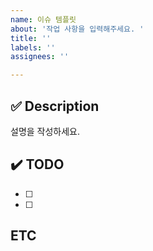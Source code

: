 ```yaml
---
name: 이슈 템플릿
about: '작업 사항을 입력해주세요. '
title: ''
labels: ''
assignees: ''

---
```


## ✅ Description
설명을 작성하세요.
## ✔️ TODO
- [ ]
- [ ]

## ETC
